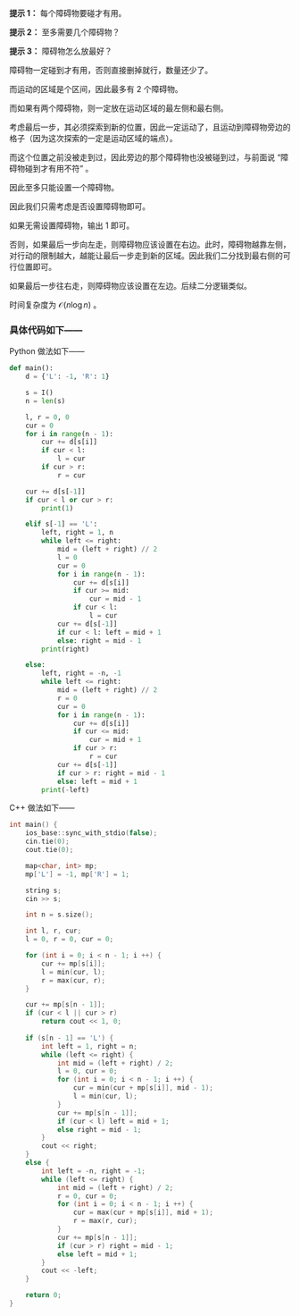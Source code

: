 **提示 1：** 每个障碍物要碰才有用。

**提示 2：** 至多需要几个障碍物？

**提示 3：** 障碍物怎么放最好？

障碍物一定碰到才有用，否则直接删掉就行，数量还少了。

而运动的区域是个区间，因此最多有 $2$ 个障碍物。

而如果有两个障碍物，则一定放在运动区域的最左侧和最右侧。

考虑最后一步，其必须探索到新的位置，因此一定运动了，且运动到障碍物旁边的格子（因为这次探索的一定是运动区域的端点）。

而这个位置之前没被走到过，因此旁边的那个障碍物也没被碰到过，与前面说 “障碍物碰到才有用不符” 。

因此至多只能设置一个障碍物。

因此我们只需考虑是否设置障碍物即可。

如果无需设置障碍物，输出 $1$ 即可。

否则，如果最后一步向左走，则障碍物应该设置在右边。此时，障碍物越靠左侧，对行动的限制越大，越能让最后一步走到新的区域。因此我们二分找到最右侧的可行位置即可。

如果最后一步往右走，则障碍物应该设置在左边。后续二分逻辑类似。

时间复杂度为 $\mathcal{O}(n\log n)$ 。

### 具体代码如下——

Python 做法如下——

```Python []
def main():
    d = {'L': -1, 'R': 1}

    s = I()
    n = len(s)

    l, r = 0, 0
    cur = 0
    for i in range(n - 1):
        cur += d[s[i]]
        if cur < l:
            l = cur
        if cur > r:
            r = cur

    cur += d[s[-1]]
    if cur < l or cur > r:
        print(1)

    elif s[-1] == 'L':
        left, right = 1, n
        while left <= right:
            mid = (left + right) // 2
            l = 0
            cur = 0
            for i in range(n - 1):
                cur += d[s[i]]
                if cur >= mid:
                    cur = mid - 1
                if cur < l:
                    l = cur
            cur += d[s[-1]]
            if cur < l: left = mid + 1
            else: right = mid - 1
        print(right)

    else:
        left, right = -n, -1
        while left <= right:
            mid = (left + right) // 2
            r = 0
            cur = 0
            for i in range(n - 1):
                cur += d[s[i]]
                if cur <= mid:
                    cur = mid + 1
                if cur > r:
                    r = cur
            cur += d[s[-1]]
            if cur > r: right = mid - 1
            else: left = mid + 1
        print(-left)
```

C++ 做法如下——

```cpp []
int main() {
    ios_base::sync_with_stdio(false);
    cin.tie(0);
    cout.tie(0);

    map<char, int> mp;
    mp['L'] = -1, mp['R'] = 1;

    string s;
    cin >> s;

    int n = s.size();

    int l, r, cur;
    l = 0, r = 0, cur = 0;

    for (int i = 0; i < n - 1; i ++) {
        cur += mp[s[i]];
        l = min(cur, l);
        r = max(cur, r);
    }

    cur += mp[s[n - 1]];
    if (cur < l || cur > r)
        return cout << 1, 0;
    
    if (s[n - 1] == 'L') {
        int left = 1, right = n;
        while (left <= right) {
            int mid = (left + right) / 2;
            l = 0, cur = 0;
            for (int i = 0; i < n - 1; i ++) {
                cur = min(cur + mp[s[i]], mid - 1);
                l = min(cur, l);
            }
            cur += mp[s[n - 1]];
            if (cur < l) left = mid + 1;
            else right = mid - 1;
        }
        cout << right;
    }
    else {
        int left = -n, right = -1;
        while (left <= right) {
            int mid = (left + right) / 2;
            r = 0, cur = 0;
            for (int i = 0; i < n - 1; i ++) {
                cur = max(cur + mp[s[i]], mid + 1);
                r = max(r, cur);
            }
            cur += mp[s[n - 1]];
            if (cur > r) right = mid - 1;
            else left = mid + 1;
        }
        cout << -left;
    }

    return 0;
}
```
